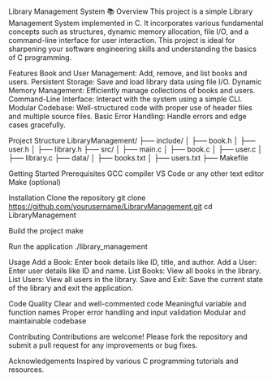 Library Management System 📚
Overview
This project is a simple Library Management System implemented in C. It incorporates various fundamental concepts such as structures, dynamic memory allocation, file I/O, and a command-line interface for user interaction. This project is ideal for sharpening your software engineering skills and understanding the basics of C programming.

Features
Book and User Management: Add, remove, and list books and users.
Persistent Storage: Save and load library data using file I/O.
Dynamic Memory Management: Efficiently manage collections of books and users.
Command-Line Interface: Interact with the system using a simple CLI.
Modular Codebase: Well-structured code with proper use of header files and multiple source files.
Basic Error Handling: Handle errors and edge cases gracefully.

Project Structure
LibraryManagement/
├── include/
│   ├── book.h
│   ├── user.h
│   ├── library.h
├── src/
│   ├── main.c
│   ├── book.c
│   ├── user.c
│   ├── library.c
├── data/
│   ├── books.txt
│   ├── users.txt
├── Makefile

Getting Started
Prerequisites
  GCC compiler
  VS Code or any other text editor
  Make (optional)

Installation
  Clone the repository
    git clone https://github.com/yourusername/LibraryManagement.git
cd LibraryManagement

Build the project
  make

Run the application
  ./library_management

Usage
  Add a Book: Enter book details like ID, title, and author.
  Add a User: Enter user details like ID and name.
  List Books: View all books in the library.
  List Users: View all users in the library.
  Save and Exit: Save the current state of the library and exit the application.

Code Quality
  Clear and well-commented code
  Meaningful variable and function names
  Proper error handling and input validation
  Modular and maintainable codebase

Contributing
  Contributions are welcome! Please fork the repository and submit a pull request for any improvements or bug fixes.

Acknowledgements
  Inspired by various C programming tutorials and resources.